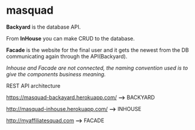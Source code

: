 # masquad

**Backyard** is the database API.

From **InHouse** you can make CRUD to the database.

**Facade** is the website for the final user and it gets the newest from the DB communicating again through the API(Backyard).

*Inhouse and Facade are not connected, the naming convention used is to give the components business meaning.*


REST API architecture

https://masquad-backayard.herokuapp.com/ **-->** BACKYARD

http://masquad-inhouse.herokuapp.com/ **-->** INHOUSE

http://myaffiliatesquad.com **-->** FACADE
